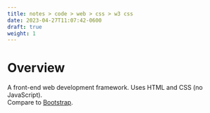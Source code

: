 ```yaml
---
title: notes > code > web > css > w3 css
date: 2023-04-27T11:07:42-0600
draft: true
weight: 1
---
```

# Overview
A front-end web development framework. Uses HTML and CSS (no JavaScript).  
Compare to [Bootstrap](../../bootstrap/overview/index.md).
